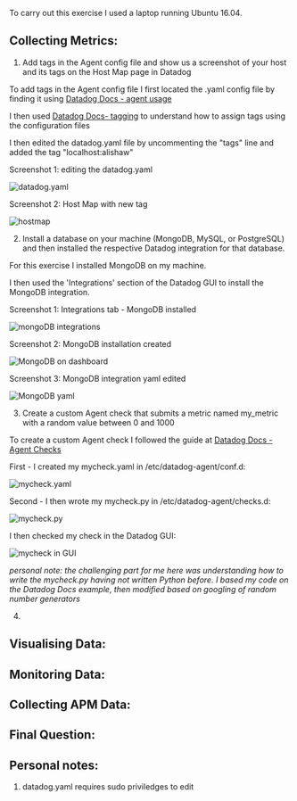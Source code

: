 To carry out this exercise I used a laptop running Ubuntu 16.04.

## Collecting Metrics:
1. Add tags in the Agent config file and show us a screenshot of your host and its tags on the Host Map page in Datadog

To add tags in the Agent config file I first located the .yaml config file by finding it using [Datadog Docs - agent usage](https://docs.datadoghq.com/agent/basic_agent_usage/ubuntu)

I then used [Datadog Docs- tagging](https://docs.datadoghq.com/getting_started/tagging/assigning_tags) to understand how to assign tags using the configuration files

I then edited the datadog.yaml file by uncommenting the "tags" line and added the tag "localhost:alishaw"

Screenshot 1: editing the datadog.yaml

![datadog.yaml](https://github.com/ali-shaw/hiring-engineers/blob/ali-shaw-se/images/assiging-tag-datadogyaml.png)

Screenshot 2: Host Map with new tag

![hostmap](https://github.com/ali-shaw/hiring-engineers/blob/ali-shaw-se/images/assigning-tag-HostMap.png)

2. Install a database on your machine (MongoDB, MySQL, or PostgreSQL) and then installed the respective Datadog integration for that database.

For this exercise I installed MongoDB on my machine.

I then used the 'Integrations' section of the Datadog GUI to install the MongoDB integration.

Screenshot 1: Integrations tab - MongoDB installed

![mongoDB integrations](https://github.com/ali-shaw/hiring-engineers/blob/ali-shaw-se/images/Integrations_tab_MongoDB.png)

Screenshot 2: MongoDB installation created

![MongoDB on dashboard](https://github.com/ali-shaw/hiring-engineers/blob/ali-shaw-se/images/MongoDB_installed.png)

Screenshot 3: MongoDB integration yaml edited

![MongoDB yaml](https://github.com/ali-shaw/hiring-engineers/blob/ali-shaw-se/images/MongoYAML.png)

3. Create a custom Agent check that submits a metric named my_metric with a random value between 0 and 1000

To create a custom Agent check I followed the guide at [Datadog Docs - Agent Checks](https://docs.datadoghq.com/developers/agent_checks/)

First - I created my mycheck.yaml in /etc/datadog-agent/conf.d:

![mycheck.yaml](https://github.com/ali-shaw/hiring-engineers/blob/ali-shaw-se/images/mycheck_yaml.png)

Second - I then wrote my mycheck.py in /etc/datadog-agent/checks.d:

![mycheck.py](https://github.com/ali-shaw/hiring-engineers/blob/ali-shaw-se/images/mycheck_py.png)

I then checked my check in the Datadog GUI:

![mycheck in GUI](https://github.com/ali-shaw/hiring-engineers/blob/ali-shaw-se/images/mycheck_in_gui.png)

*personal note: the challenging part for me here was understanding how to write the mycheck.py having not written Python before. I based my code on the Datadog Docs example, then modified based on googling of random number generators*

4.

## Visualising Data:

## Monitoring Data:

## Collecting APM Data:

## Final Question:

## Personal notes:
1. datadog.yaml requires sudo priviledges to edit


